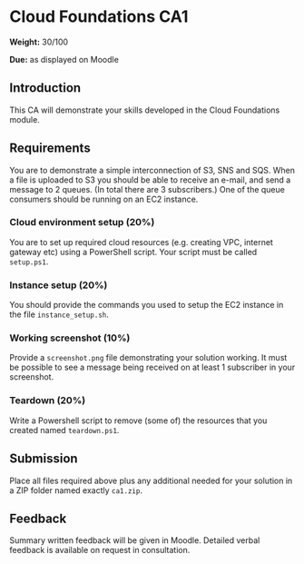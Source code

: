 # Cloud Foundations CA1

**Weight:** 30/100

**Due:** as displayed on Moodle

## Introduction

This CA will demonstrate your skills developed in the Cloud Foundations module.

## Requirements

You are to demonstrate a simple interconnection of S3, SNS and SQS.
When a file is uploaded to S3 you should be able to receive an e-mail, and send a message to 2 queues.
(In total there are 3 subscribers.)
One of the queue consumers should be running on an EC2 instance. 

### Cloud environment setup (20%)

You are to set up required cloud resources (e.g. creating VPC, internet gateway etc) using a PowerShell script.
Your script must be called `setup.ps1`. 

### Instance setup (20%)

You should provide the commands you used to setup the EC2 instance in the file 
`instance_setup.sh`.

### Working screenshot (10%)

Provide a `screenshot.png` file demonstrating your solution working.
It must be possible to see a message being received on at least 1 subscriber in your screenshot.

### Teardown (20%)

Write a Powershell script to remove (some of) the resources that you created named `teardown.ps1`. 

## Submission

Place all files required above plus any additional needed for your solution in a ZIP folder named exactly `ca1.zip`.

## Feedback

Summary written feedback will be given in Moodle.
Detailed verbal feedback is available on request in consultation.

